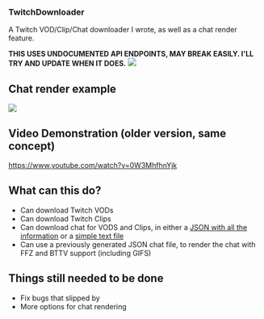 
### TwitchDownloader
A Twitch VOD/Clip/Chat downloader I wrote, as well as a chat render feature.

**THIS USES UNDOCUMENTED API ENDPOINTS, MAY BREAK EASILY. I'LL TRY AND UPDATE WHEN IT DOES.**
![](https://i.imgur.com/8XyVD00.gif)

## Chat render example
![](https://i.imgur.com/rRw4bHq.gif)

## Video Demonstration (older version, same concept)
https://www.youtube.com/watch?v=0W3MhfhnYjk

## What can this do?
- Can download Twitch VODs
- Can download Twitch Clips
- Can download chat for VODS and Clips, in either a [JSON with all the information](https://pastebin.com/raw/YDgRe6X4) or a [simple text file](https://pastebin.com/raw/016azeQX)
- Can use a previously generated JSON chat file, to render the chat with FFZ and BTTV support (including GIFS)

## Things still needed to be done
- Fix bugs that slipped by
- More options for chat rendering
